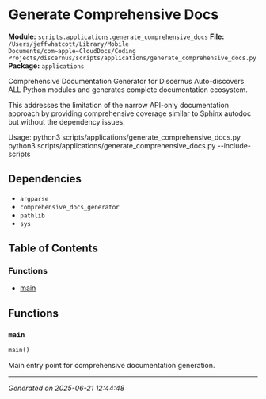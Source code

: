# Generate Comprehensive Docs

**Module:** `scripts.applications.generate_comprehensive_docs`
**File:** `/Users/jeffwhatcott/Library/Mobile Documents/com~apple~CloudDocs/Coding Projects/discernus/scripts/applications/generate_comprehensive_docs.py`
**Package:** `applications`

Comprehensive Documentation Generator for Discernus
Auto-discovers ALL Python modules and generates complete documentation ecosystem.

This addresses the limitation of the narrow API-only documentation approach
by providing comprehensive coverage similar to Sphinx autodoc but without
the dependency issues.

Usage:
    python3 scripts/applications/generate_comprehensive_docs.py
    python3 scripts/applications/generate_comprehensive_docs.py --include-scripts

## Dependencies

- `argparse`
- `comprehensive_docs_generator`
- `pathlib`
- `sys`

## Table of Contents

### Functions
- [main](#main)

## Functions

### `main`
```python
main()
```

Main entry point for comprehensive documentation generation.

---

*Generated on 2025-06-21 12:44:48*